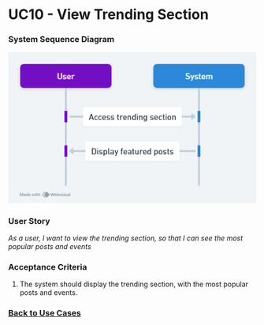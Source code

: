 # UC10 - View Trending Section

### System Sequence Diagram

![UC10 SMD](01.Engineering/View%20Trending%20Section.png)

### User Story

_As a user, I want to view the trending section, so that I can see the most popular posts and events_

### Acceptance Criteria

1. The system should display the trending section, with the most popular posts and events.

### [Back to Use Cases](../README.md)